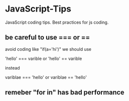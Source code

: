 # JavaScript-Tips
JavaScript coding tips. Best practices for js coding.

## be careful to use === or ==
avoid coding like "if(a='hi')"
we should use

'hello' === varible or 'hello' == varible

instead

variblae === 'hello' or variblae == 'hello'


## remeber "for in" has bad performance
